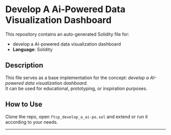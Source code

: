 # Develop A Ai-Powered Data Visualization Dashboard

This repository contains an auto-generated Solidity file for:

- develop a AI-powered data visualization dashboard
- **Language**: Solidity

## Description

This file serves as a base implementation for the concept: *develop a AI-powered data visualization dashboard*.  
It can be used for educational, prototyping, or inspiration purposes.

## How to Use

Clone the repo, open `ftcp_develop_a_ai-po.sol` and extend or run it according to your needs.

---


